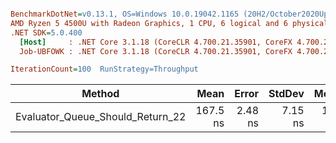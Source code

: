 ``` ini

BenchmarkDotNet=v0.13.1, OS=Windows 10.0.19042.1165 (20H2/October2020Update)
AMD Ryzen 5 4500U with Radeon Graphics, 1 CPU, 6 logical and 6 physical cores
.NET SDK=5.0.400
  [Host]     : .NET Core 3.1.18 (CoreCLR 4.700.21.35901, CoreFX 4.700.21.36305), X64 RyuJIT
  Job-UBFOWK : .NET Core 3.1.18 (CoreCLR 4.700.21.35901, CoreFX 4.700.21.36305), X64 RyuJIT

IterationCount=100  RunStrategy=Throughput  

```
|                           Method |     Mean |   Error |  StdDev |   Median |      Min |      Max |
|--------------------------------- |---------:|--------:|--------:|---------:|---------:|---------:|
| Evaluator_Queue_Should_Return_22 | 167.5 ns | 2.48 ns | 7.15 ns | 165.5 ns | 157.7 ns | 187.8 ns |
